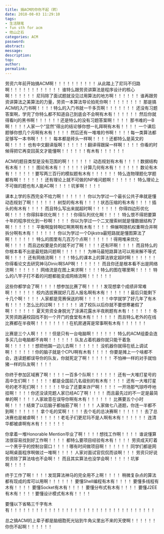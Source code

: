 ```yaml
---
title: 搞ACM的你伤不起（转）
date: 2018-08-03 11:29:10
tags:
- 生活随笔
- fun sth for acm
- 他山之石
categories: ACM
password:
abstract:
message:
description:
top:
author:
permalink:
---
```


劳资六年前开始搞ACM啊！！！！！！！！！！ 
从此踏上了尼玛不归路啊！！！！！！！！！！！！ 
谁特么跟劳资讲算法是程序设计的核心啊！！！！！！ 
尼玛除了面试题就没见过用算法的地方啊！！！！！！ 
谁再跟劳资讲算法之美算法的力量，劳资一本算法导论拍死你啊！！！！！！！！ 
那是搞ACM的入门书啊！！！！特么的入门书就一千多页啊！！！！！！！ 
还没有习题答案啊，学完了你特么都不知道自己到底会不会啊有木有！！！！！！ 
然后你就得看lrj的黑书啊！！！！！！还是特么的没有习题答案啊！！！！ 
那书难的一B啊！！！！人家一个“显然”得出的结论够你想一礼拜啊有木有！！！！ 
一个课后题够你想几个月啊有木有！！！！ 
然后还有一堆堆的书啊！！！！每一类算法都足够写一本书啊！！！！ 
每本都是砖头一样啊！！！！还都特么是英文的啊！！！！ 
也有中文翻译版啊！！！！！！翻译得跟屎一样啊！！！！ 
你看的时候得把它再变回英文才能懂啊！！！！！！有木有！！！！！！

ACM的题目类型是没有范围的啊！！！！！！ 
动态规划有木有！！！！数据结构有木有！！！！ 
图论有木有！！！！！！计算几何有木有！！！！！！ 
数论有木有！！！！！！要写两三百行的模拟题有木有！！！！！！ 
特么连物理题化学题都有啊！！！！！！ 
还有理论上就不可做的NP难问题啊！！！！！！ 
特么理论上不可做的题也有人能AC啊！！！！坑爹啊！！！！

课本上学的东西完全不给力啊！！！！！！ 
你以为学过一个最长公共子串就是懂动态规划了啊！！！！！！ 
树型的有木有！！！！状态压缩的有木有！！！！插头的有木有！！！！ 
而且特么写出来就超时啊！！！！！！ 
你得四边形优化啊！！！！你得斜率优化啊！！！！你得队列优化啊！！！！ 
特么恨不得把要算十年的程序优化到一秒啊！！！！ 
你以为学过一个二叉搜索树就是懂数据结构了啊！！！！！！ 
平衡啊旋转啊红啊黑啊有木有！！！！ 
伸展啊随机权重啊合并啊拆分啊有木有！！！！！！ 
你以为学过一个Dijkstra最短路就是懂图算法了啊！！！！！！ 
特么的图里有几百万个点啊！！！！！！得用堆来优化啊！！！！ 
而且边权要是负的就不对了啊！！！！还有环啊！！！！ 
而且特么的你根本看不出是最短路问题啊！！！！！！ 
为神马最短路算法可以用来解不等式啊！！！！ 
还有网络流啊！！！！特么的课本上的算法铁定超时啊！！！！！！ 
你得看论文去研究神马Dinic啊SAP啊！！！！！！ 
而且你还是根本看不出是网络流啊！！！！！！ 
网络流是在图上来求啊！！！！特么的图在哪里啊！！！！ 
特么的八竿子打不着的问题都能变成网络流啊！！！！！！

这些你都学会了啊！！！！想参加比赛了啊！！！！发现想拿个成绩非常难啊！！！！！！ 
校内选拔赛就好几百人报名啊有木有！！！！！！最后只能剩下十几个啊！！！！ 
人家都是竞赛保送的啊！！！！！！中学就学了好几年了有木有！！！！怎么比的过啊！！！！！！ 
进了校队以后你就不要想寒暑假了啊！！！！！！ 
夏天劳资全身脱光了涂满花露水半夜刷题有木有！！！！！！ 
冬天劳资跑遍校园找不到一个开门的食堂有木有！！！！！！ 
而且特么老外的在线比赛都在半夜啊！！！！！！！！在机房通宵是常事啊有木有！！！！！！

比赛是三个人啊！！！！但是只有一台电脑啊！！！！！！ 
特么的ACM组委会连多买几台电脑都不肯啊！！！！！！ 
队友占着机器你就只能干着急啊！！！！！！想把他踹一边儿去啊！！！！！！ 
没机器你就得在纸上调试啊！！！！！！你的脑子就是个CPU啊有木有！！！！ 
你要是摊上一个啥都不会，连读题都误导你的队友，你就死定了啊！！！！！！ 
不怕神一样的对手就怕猪一样的队友啊！！！！

你终于参加区域赛了啊！！！！一百多个队啊！！！！！！ 
还有一大堆打星号的高中生们啊！！！！！！都是全国前几名级别的有木有！！！！ 
还有一大堆打星号的老不死们啊！！！！！！毕业了还要来诈尸啊！！！！ 
一开场那气球呼呼地挂啊！！！！你还没读完题人家已经AC了啊！！！！ 
而且最先过的不一定是最简单的啊！！！！人家故意在误导你啊有木有！！！！！！ 
比赛要五个小时啊！！！！结束了以后脑子都抽筋了啊！！！！ 
人家做七八道题，你连一半都不到啊！！！！！！ 
拿个毛的奖啊！！！！去个毛的总决赛啊！！！！！！ 
去了总决赛也是被虐啊！！！！！！老毛子们更尼玛不是人啊有木有！！！！！！ 
连清华都被虐啊有木有！！！！！！

你拿着一堆Honorable Mention毕业了啊！！！！想找工作啊！！！！ 
谁说懂算法很容易找到好工作啊！！！！ 
都特么要项目经验有木有！！！！ 
劳资成天盯着一个黑乎乎的控制台窗口！！！！哪有时间做项目啊！！！！！！ 
同学们都是网站啊桌面程序啊做过一堆啊！！！！ 
人家对面试官侃侃而谈啊！！！ 
劳资只好说劳资除了算法啥也不会啊！！ 
而且其实算法也没学会啊！！！！！坑爹啊！！！！

终于工作了啊！！！！发现算法神马的完全用不上啊！！！！ 
稍微复杂点的算法都有现成的库可以用啊！！！！！！ 
要懂Shell编程有木有！！！！ 
要懂多线程有木有！！！！ 
要懂Socket有木有！！！！ 
要懂分布式有木有！！！！ 
要懂J2EE有木有！！！！要懂设计模式有木有！！！！

要懂以下省略三千字有木有！！！！！！！！！！！！！！！！！！！！！！！！！！！！！！！！！！

总之搞ACM的上辈子都是脑细胞死光钻到牛角尖里出不来的天使啊！！！！！！你伤不起啊！！！！！！
